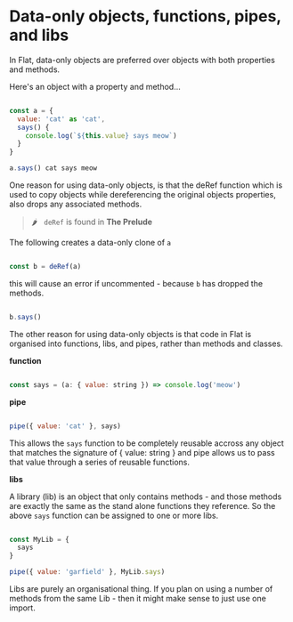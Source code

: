 # Data-only objects, functions, pipes, and libs

In Flat, data-only objects are preferred over objects with both properties and methods.

Here's an object with a property and method...

```javascript

const a = {
  value: 'cat' as 'cat',
  says() {
    console.log(`${this.value} says meow`)
  }
}

a.says() cat says meow

```

One reason for using data-only objects, is that the deRef function which is used to copy objects while dereferencing the original objects
properties, also drops any associated methods.

> 🌶️  &nbsp; `deRef` is found in **The Prelude**

The following creates a data-only clone of `a`

```javascript

const b = deRef(a)

```

this will cause an error if uncommented - because `b` has dropped the methods.

```javascript

b.says()

```

The other reason for using data-only objects is that code in Flat is organised into functions, libs, and pipes, rather than methods and classes.

**function**

```javascript

const says = (a: { value: string }) => console.log('meow')

```

**pipe**

```javascript

pipe({ value: 'cat' }, says)

```

This allows the `says` function to be completely reusable accross any object that matches the signature of { value: string } and pipe allows us to pass that value through a series of reusable functions.

**libs**

A library (lib) is an object that only contains methods - and those methods are exactly the same as the stand alone functions they reference.
So the above `says` function can be assigned to one or more libs.

```javascript

const MyLib = {
  says
}

pipe({ value: 'garfield' }, MyLib.says)

```

Libs are purely an organisational thing. If you plan on using a number of methods from the same Lib - then it might make sense to just use one import.
